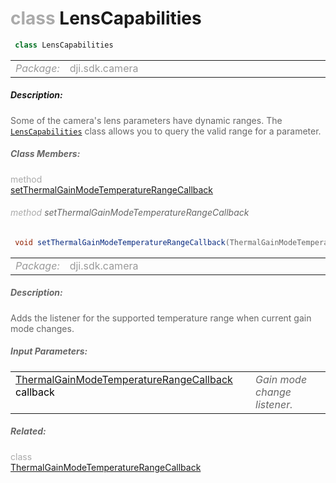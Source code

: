 <div class="article"><h1 ><font color="#AAA">class </font>LensCapabilities</h1></div>

~~~java
 class LensCapabilities 
~~~

<html><table class="table-supportedby"><tr valign="top"><td width=15%><font color="#999"><i>Package:</i></td><td width=85%><font color="#999">dji.sdk.camera</td></tr></table></html>



##### Description:



<font color="#666">Some of the camera's lens parameters have dynamic ranges. The <code><a href="/Components/Camera/DJICamera_DJILens_LensCapabilities.html#djicamera_djilens_lenscapabilities">LensCapabilities</a></code> class allows you to query the valid range for a parameter.



##### Class Members:

<div class="api-row" id="djicamera_djilens_setthermalgainmodetemperaturerangecallback"><div class="api-col left"></div><div class="api-col middle" style="color:#AAA">method</div><div class="api-col right"><a class="trigger" href="#djicamera_djilens_setthermalgainmodetemperaturerangecallback_inline">setThermalGainModeTemperatureRangeCallback</a></div></div><div class="inline-doc" id="djicamera_djilens_setthermalgainmodetemperaturerangecallback_inline"

><div class="article"><h6 ><font color="#AAA">method </font>setThermalGainModeTemperatureRangeCallback</h6></div>

~~~java
 void setThermalGainModeTemperatureRangeCallback(ThermalGainModeTemperatureRangeCallback callback) 
~~~

<html><table class="table-supportedby"><tr valign="top"><td width=15%><font color="#999"><i>Package:</i></td><td width=85%><font color="#999">dji.sdk.camera</td></tr></table></html>



##### Description:



<font color="#666">Adds the listener for the supported temperature range when current gain mode changes.



##### Input Parameters:

<html><table class="table-inline-parameters"><tr valign="top"><td><font color="#70BF41"><a href="/Components/Camera/DJICamera_DJILens_ThermalGainModeTemperatureRangeCallback.html#djicamera_djilens_thermalgainmodetemperaturerangecallback">ThermalGainModeTemperatureRangeCallback</a> <font color="#000">callback</td><td><font color="#666"><i>Gain mode change listener.</i></td></tr></table></html></div>



##### Related:

<div class="api-row" id="djicamera_djilens_thermalgainmodetemperaturerangecallback"><div class="api-col left"></div><div class="api-col middle" style="color:#AAA">class</div><div class="api-col right"><a href="/Components/Camera/DJICamera_DJILens_ThermalGainModeTemperatureRangeCallback.html">ThermalGainModeTemperatureRangeCallback</a></div></div>
